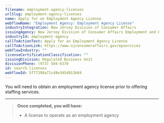```yaml
---
filename: employment-agency-licenses
urlSlug: employment-agency-licenses
name: Apply for an Employment Agency License
webflowName: "Employment Agency: Employment Agency License"
industryIntegration: New Jersey Division of Consumer Affairs
issuingAgency: New Jersey Division of Consumer Affairs Employment and Personnel Services
industryId: employment-agency
callToActionText: Apply for an Employment Agency License
callToActionLink: https://www.njconsumeraffairs.gov/epservices
webflowIndustry: ""
licenseCertificationClassification: ""
issuingDivision: Regulated Business Unit
divisionPhone: (973) 504-6370
id: search-licenses
webflowId: 5f77298a71c49e345d913b84
---
```

You will need to obtain an employment agency license prior to offering staffing services. 

- - -

> **Once completed, you will have:**
>
> * A license to operate as an employment agency